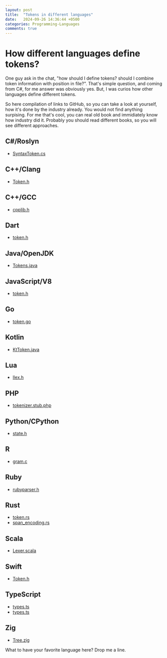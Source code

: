```yaml
---
layout: post
title:  "Tokens in different languages"
date:   2024-09-26 14:36:44 +0500
categories: Programming-Languages
comments: true
---
```


# How different languages define tokens?

One guy ask in the chat, "how should I define tokens? should I combine token information with position in file?". That's simple question, and coming from C#, for me answer was obviously yes. But, I was curios how other languages define different tokens.

So here compilation of links to GitHub, so you can take a look at yourself, how it's done by the industry already.
You would not find anything surpising. For me that's cool, you can real old book and immidiately know how industry did it. Probably you should read different books, so you will see different approaches.

## C#/Roslyn
- [SyntaxToken.cs](https://github.com/dotnet/roslyn/blob/main/src/Compilers/Core/Portable/Syntax/SyntaxToken.cs)

## C++/Clang
- [Token.h](https://github.com/llvm/llvm-project/blob/57bed5cd63b5d23ca821be09b4e593646cd84146/clang/include/clang/Lex/Token.h#L36)

## C++/GCC
- [cpplib.h](https://github.com/gcc-mirror/gcc/blob/27003e5d6eadcddde617b89f11bab47ab75cc203/libcpp/include/cpplib.h#L255)

## Dart
- [token.h](https://github.com/dart-lang/sdk/blob/63dff0db52a66e1f35d687abb28a248af4026de3/runtime/vm/token.h#L215)

## Java/OpenJDK
- [Tokens.java](https://github.com/openjdk/jdk/blob/10da2c21a19affe93a3f5d67a70db5d9cd37181c/src/jdk.compiler/share/classes/com/sun/tools/javac/parser/Tokens.java#L294-L311)

## JavaScript/V8
- [token.h](https://github.com/v8/v8/blob/main/src/parsing/token.h)

## Go
- [token.go](https://github.com/golang/go/blob/80143607f06fd6410700e9764cfea9aaac9c311c/src/go/token/token.go#L16)

## Kotlin
- [KtToken.java](https://github.com/JetBrains/kotlin/blob/2190e31f3474a8201b821c498aca8a4580160338/compiler/psi/src/org/jetbrains/kotlin/lexer/KtToken.java#L24)

## Lua
- [llex.h](https://github.com/lua/lua/blob/fd0e1f530d06340f99334b07d74e5133ce073787/llex.h#L49-L59)

## PHP
- [tokenizer.stub.php](https://github.com/php/php-src/blob/9ee9c0e6748157198d0180920454bc203ee439a5/ext/tokenizer/tokenizer.stub.php#L15)

## Python/CPython
- [state.h](https://github.com/python/cpython/blob/08a467b537b3d9b499d060697e79b3950374ab0f/Parser/lexer/state.h#L27-L32)

## R
- [gram.c](https://github.com/wch/r-source/blob/e43ac1439740a25d8ee280ffc6b3bff75a117d3d/src/main/gram.c#L500)

## Ruby
- [rubyparser.h](https://github.com/ruby/ruby/blob/b2ee760f306a24419d8ae0f4927d731bebbd76ac/rubyparser.h#L207-L219)

## Rust
- [token.rs](https://github.com/rust-lang/rust/blob/76ed7a1fa40c3f54d3fd3f834e12bf9c932d0146/compiler/rustc_ast/src/token.rs#L377-L381)
- [span_encoding.rs](https://github.com/rust-lang/rust/blob/76ed7a1fa40c3f54d3fd3f834e12bf9c932d0146/compiler/rustc_span/src/span_encoding.rs#L246)

## Scala
- [Lexer.scala](https://github.com/scala/scala/blob/01f25e8c7f27dd2e3040d7a5b2ba4a0a2c816b68/src/interactive/scala/tools/nsc/interactive/Lexer.scala#L31)

## Swift
- [Token.h](https://github.com/swiftlang/swift/blob/8c5d7ee45261a344f082c005564cc6e5bd787b4a/include/swift/Parse/Token.h#L44)

## TypeScript
- [types.ts](https://github.com/microsoft/TypeScript/blob/3ad0f752482f5e846dc35a69572ccb43311826c0/src/compiler/types.ts#L938)
- [types.ts](https://github.com/microsoft/TypeScript/blob/3ad0f752482f5e846dc35a69572ccb43311826c0/src/compiler/types.ts#L32)

## Zig
- [Tree.zig](https://github.com/ziglang/zig/blob/085cc54aadb327b9910be2c72b31ea046e7e8f52/lib/compiler/aro/aro/Tree.zig#L13-L20)

What to have your favorite language here? Drop me a line.
